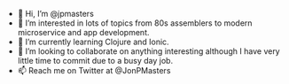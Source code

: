 - 👋 Hi, I’m @jpmasters
- 👀 I’m interested in lots of topics from 80s assemblers to modern microservice and app development.
- 🌱 I’m currently learning Clojure and Ionic.
- 💞️ I’m looking to collaborate on anything interesting although I have very little time to commit due to a busy day job.
- 📫 Reach me on Twitter at @JonPMasters

<!---
jpmasters/jpmasters is a ✨ special ✨ repository because its `README.md` (this file) appears on your GitHub profile.
You can click the Preview link to take a look at your changes.
--->
